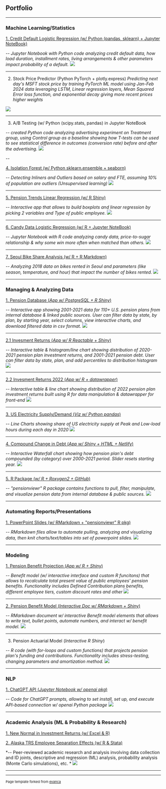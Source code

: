 ## Portfolio
---

### Machine Learning/Statistics

[1. Credit Default Logistic Regression 
(w/ Python (pandas, sklearn) + Jupyter NoteBook)](https://github.com/ANiraula/data_projects/blob/main/credit/CreditDefault.py)

*-- Jupyter Notebook with Python code analyzing credit default data, how load duration, installment rates, living arrangements & other parameters impact probability of a default.*
<img src="images/DefaultLogit.png?raw=true"/>

---

2. Stock Price Predictor (Python PyTorch + plotly.express)
_Predicting next day's MSFT stock price by training PyTorch ML model using Jan-Feb 2024 data leveraging LSTM, Linear regression layers, Mean Squared Error loss function, and exponential decay giving more recent prices higher weights_
<img src="images/Screen Shot 2024-03-02 at 5.59.34 PM.png?raw=true"/>

---

3. A/B Testing 
(w/ Python (scipy.stats, pandas) in Jupyter NoteBook

*-- created Python code analyzing advertising experiment on Treatment group, using Control group as a baseline showing how T-tests can be used to see statistical difference in outcomes (conversion rate) before and after the advertising.*
<img src="images/Screen Shot 2023-12-25 at 4.23.34 PM.png?raw=true"/>

--

[4. Isolation Forest 
(w/ Python sklearn.ensemble + seaborn)](https://github.com/ANiraula/data_projects/edit/main/PythonPractice.py)

*-- Detecting Inliners and Outliers based on salary and FTE, assuming 10% of population are outliers (Unsupervised learning)*
<img src="images/Screen Shot 2023-05-28 at 4.01.09 PM.png?raw=true"/>

---
                                                                    
[5. Pension Trends Linear Regression (w/ R Shiny)](https://reason.shinyapps.io/DistCoveredEE2/)

*-- Interactive app that allows to build boxplots and linear regression by picking 2 variables and Type of public employee.*
<img src="images/PensionTrendsRegression.png?raw=true"/>

---

[6. Candy Data Logistic Regression (w/ R + Jupyter NoteBook)](https://github.com/ANiraula/data_projects/blob/main/candy/R-candy.ipynb)

*-- Jupyter Notebook with R code analyzing candy data, price-to-sugar relationship & why some win more often when matched than others.*
<img src="images/LogitModel_Candy.png?raw=true"/>

---

[7. Seoul Bike Share Analysis (w/ R + R Markdown)](https://github.com/ANiraula/data_projects/tree/main/SeoulBikeShare)

*-- Analyzing 2018 data on bikes rented in Seoul and parameters (like season, temperature, and hour) that impact the number of bikes rented.*
<img src="images/SeoulBike3.png?raw=true"/>

---


### Managing & Analyzing Data

[1. Pension Database (*App w/ PostgreSQL + R Shiny*)](https://anil-niraula.shinyapps.io/ReasonDataViewer4)

*-- Interactive app showing 2001-2021 data for 110+ U.S. pension plans from internal database & linked public sources. User can filter data by state, by plan, by starting year, select columns, view interactive charts, and download filtered data in csv format.*
<img src="images/Reason Database Viewer (V4.0).png?raw=true"/>

---

[2.1 Invesment Returns (*App w/ R Reactable + Shiny*)](https://reason.shinyapps.io/StatePublicPensionReturnResults2021/)

*-- Interactive table & histogram/line chart showing distribution of 2020-2021 pension plan investment returns, and 2001-2021 pension debt.
User can filter data by state, plan, and add percentiles to distribution histogram*
<img src="images/2021FY Returns.png?raw=true"/>

---

[2.2 Invesment Returns 2022 (*App w/ R + datawrapper*)](https://reason.shinyapps.io/StatePublicPensionReturnResults2021/)

*-- Interactive table & line chart showing distribution of 2022 pension plan investment returns built using R for data manipulation & datawrapper for front-end*
<img src="images/InvReturns2022.png?raw=true"/>

---

[3. US Electricity Supply/Demand (*Viz w/ Python pandas*)](https://github.com/ANiraula/data_projects/blob/main/ElectricSupplyDemand_2020.py/)

*-- Line Charts showing share of US electricity supply at Peak and Low-load hours during each day in 2020*
<img src="images/Max_Min_ElectricSupply.png?raw=true"/>

---

[4. Compound Change in Debt (*App w/ Shiny + HTML + Netlify*)](https://reason.shinyapps.io/GainLoss_LASERS/)

*-- Interactive Waterfall chart showing how pension plan's debt compounded (by category) over 2000-2021 period. Slider resets starting year.*
<img src="images/LASERS_GainLoss.png?raw=true"/>

---

[5. R Package (*w/ R + Roxygen2 + GitHub*)](https://github.com/ReasonFoundation/pensionviewr)

*-- "pensionviewr" R package contains functions to pull, filter, manipulate, and visualize pension data from internal database & public sources.*
<img src="images/Pensionviewr.png?raw=true"/>

---

### Automating Reports/Presentations
[1. PowerPoint Slides (w/ RMarkdown + "pensionviewr" R pkg)](http://example.com/)

*-- RMarkdown files allow to automate pulling, analyzing and visualizing data, then knit charts/text/tables into set of powerpoint slides.*
<img src="images/OPERS_PPT2.png?raw=true"/>

---

### Modeling
  
[1. Pension Benefit Projection (*App w/ R + Shiny*)](https://anil-niraula.shinyapps.io/PensionBenefitModel_SCRS/)

*-- Benefit model (w/ interactive interface and custom R funcitons) that allows to recalculate total present value of public employees' pension benefits.
Functionality includes Defined Contribution plans benefits, different employee tiers, custom discount rates and other*
<img src="images/PensionWealthAccrual2.jpg?raw=true"/>

---
  
[2. Pension Benefit Model (*Interactive Doc w/ RMarkdown + Shiny*)](https://anil-niraula.shinyapps.io/PensionWealthModeling/)

*-- RMarkdown document w/ interactive Benefit model elements that allows to write text, bullet points, automate numbers, and interact w/ benefit model.*
<img src="images/PensionWealth_RMarkdown.png?raw=true"/>

---

3. Pension Actuarial Model (*Interactive R Shiny*)

*-- R code (with for-loops and custom functions) that projects pension plan's funding and contributions. Functionality includes stress-testing, changing parameters and amortization method.*
<img src="images/ERC_Proj.png?raw=true"/>

---

### NLP
  
[1. ChatGPT API (*Jupyter Notebook w/ openai pkg*)](https://anil-niraula.shinyapps.io/PensionBenefitModel_SCRS/)

*-- Code for ChatGPT prompts, allowing to set install, set up, and execute API-based connection w/ openai Python package*
<img src="images/ChatGPT_Prompt_Feb2023.png?raw=true"/>

---

### Academic Analysis (ML & Probability & Research)

[1. New Normal in Investment Returns (w/ Excel & R)](https://reason.org/wp-content/uploads/new-normal-public-pension-investment-returns.pdf)

[2. Alaska TRS Employee Separation Effects (w/ R & Stata)](https://reason.org/wp-content/uploads/effects-transition-to-defined-contribution-retirement-plan-on-teacher-separations-in-alaska.pdf)

*-- Peer-reviewed academic research and analysis involving data collection and ID joints, descriptive and regression (ML) analysis, probability analysis (Monte Carlo simulations), etc. *
<img src="images/Academic.png?raw=true"/>

---

---
<p style="font-size:11px">Page template forked from <a href="https://github.com/evanca/quick-portfolio">evanca</a></p>
<!-- Remove above link if you don't want to attibute -->
